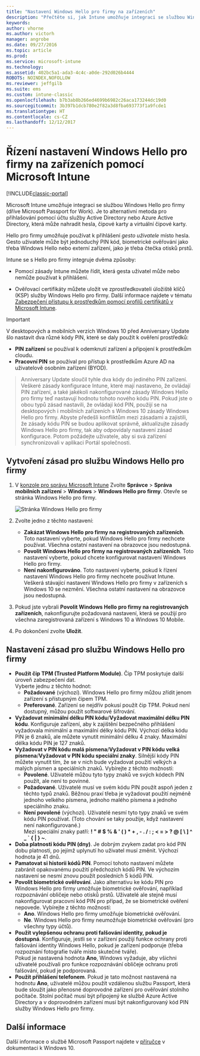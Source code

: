 ```yaml
---
title: "Nastavení Windows Hello pro firmy na zařízeních"
description: "Přečtěte si, jak Intune umožňuje integraci se službou Windows Hello pro firmy. Je to alternativní metoda pro přihlašování pomocí účtu služby Active Directory nebo Azure Active Directory, která může nahradit hesla, čipové karty a virtuální čipové karty."
keywords: 
author: vhorne
ms.author: victorh
manager: angrobe
ms.date: 09/27/2016
ms.topic: article
ms.prod: 
ms.service: microsoft-intune
ms.technology: 
ms.assetid: 402bc5a1-ada3-4c4c-a0de-292d026b4444
ROBOTS: NOINDEX,NOFOLLOW
ms.reviewer: jeffgilb
ms.suite: ems
ms.custom: intune-classic
ms.openlocfilehash: b7b3ab8b266ed4699b6982c26aca173244dc19d0
ms.sourcegitcommit: 3b397b1dcb780e2f82a3d8fba693773f1a9fcde1
ms.translationtype: HT
ms.contentlocale: cs-CZ
ms.lasthandoff: 12/12/2017
---
```

# <a name="control-windows-hello-for-business-settings-on-devices-with-microsoft-intune"></a>Řízení nastavení Windows Hello pro firmy na zařízeních pomocí Microsoft Intune

[!INCLUDE[classic-portal](../includes/classic-portal.md)]

Microsoft Intune umožňuje integraci se službou Windows Hello pro firmy (dříve Microsoft Passport for Work). Je to alternativní metoda pro přihlašování pomocí účtu služby Active Directory nebo Azure Active Directory, která může nahradit hesla, čipové karty a virtuální čipové karty.

Hello pro firmy umožňuje používat k přihlášení *gesto uživatele* místo hesla. Gesto uživatele může být jednoduchý PIN kód, biometrické ověřování jako třeba Windows Hello nebo externí zařízení, jako je třeba čtečka otisků prstů.

Intune se s Hello pro firmy integruje dvěma způsoby:

-   Pomocí zásady Intune můžete řídit, která gesta uživatel může nebo nemůže používat k přihlášení.

-   Ověřovací certifikáty můžete uložit ve zprostředkovateli úložiště klíčů (KSP) služby Windows Hello pro firmy. Další informace najdete v tématu [Zabezpečení přístupu k prostředkům pomocí profilů certifikátů v Microsoft Intune](secure-resource-access-with-certificate-profiles.md).

> [!IMPORTANT]
> V desktopových a mobilních verzích Windows 10 před Anniversary Update šlo nastavit dva různé kódy PIN, které se daly použít k ověření prostředků:
- **PIN zařízení** se používal k odemknutí zařízení a připojení k prostředkům cloudu.
- **Pracovní PIN** se používal pro přístup k prostředkům Azure AD na uživatelově osobním zařízení (BYOD).

>Anniversary Update sloučil tyhle dva kódy do jediného PIN zařízení.
Veškeré zásady konfigurace Intune, které mají nastaveno, že ovládají PIN zařízení, a také jakékoli nakonfigurované zásady Windows Hello pro firmy teď nastavují hodnotu tohoto nového kódu PIN.
Pokud jste o obou typů zásad nastavili, že ovládají kód PIN, použijí se na desktopových i mobilních zařízeních s Windows 10 zásady Windows Hello pro firmy.
Abyste předešli konfliktům mezi zásadami a zajistili, že zásady kódu PIN se budou aplikovat správně, aktualizujte zásady Windows Hello pro firmy, tak aby odpovídaly nastavení zásad konfigurace. Potom požádejte uživatele, aby si svá zařízení synchronizovali v aplikaci Portál společnosti.



## <a name="create-a-windows-hello-for-business-policy"></a>Vytvoření zásad pro službu Windows Hello pro firmy

1.  V [konzole pro správu Microsoft Intune](https://manage.microsoft.com) Zvolte **Správce** &gt; **Správa mobilních zařízení** &gt; **Windows** &gt; **Windows Hello pro firmy**. Otevře se stránka Windows Hello pro firmy.

    ![Stránka Windows Hello pro firmy](../media/passport.png)

2.  Zvolte jedno z těchto nastavení:
    - **Zakázat Windows Hello pro firmy na registrovaných zařízeních**. Toto nastavení vyberte, pokud Windows Hello pro firmy nechcete používat. Všechna ostatní nastavení na obrazovce jsou nedostupná.
    - **Povolit Windows Hello pro firmy na registrovaných zařízeních**. Toto nastavení vyberte, pokud chcete konfigurovat nastavení Windows Hello pro firmy.
    - **Není nakonfigurováno**. Toto nastavení vyberte, pokud k řízení nastavení Windows Hello pro firmy nechcete používat Intune. Veškerá stávající nastavení Windows Hello pro firmy v zařízeních s Windows 10 se nezmění. Všechna ostatní nastavení na obrazovce jsou nedostupná.
3.  Pokud jste vybrali **Povolit Windows Hello pro firmy na registrovaných zařízeních**, nakonfigurujte požadovaná nastavení, která se použijí pro všechna zaregistrovaná zařízení s Windows 10 a Windows 10 Mobile.
4.  Po dokončení zvolte **Uložit**.


## <a name="settings-for-the-windows-hello-for-business-policy"></a>Nastavení zásad pro službu Windows Hello pro firmy

- **Použít čip TPM (Trusted Platform Module)**. Čip TPM poskytuje další úroveň zabezpečení dat.<br>Vyberte jednu z těchto hodnot:
    - **Požadované** (výchozí). Windows Hello pro firmy můžou zřídit jenom zařízení s přístupným čipem TPM.
    - **Preferované**. Zařízení se nejdřív pokusí použít čip TPM. Pokud není dostupný, můžou použít softwarové šifrování.
- **Vyžadovat minimální délku PIN kódu**/**Vyžadovat maximální délku PIN kódu**. Konfiguruje zařízení, aby k zajištění bezpečného přihlášení vyžadovala minimální a maximální délky kódu PIN. Výchozí délka kódu PIN je 6 znaků, ale můžete vynutit minimální délku 4 znaky. Maximální délka kódu PIN je 127 znaků.
- **Vyžadovat v PIN kódu malá písmena**/**Vyžadovat v PIN kódu velká písmena**/**Vyžadovat v PIN kódu speciální znaky**. Silnější kódy PIN můžete vynutit tím, že se v nich bude vyžadovat použití velkých a malých písmen a speciálních znaků. Vybírejte z těchto možností:
    - **Povolené**. Uživatelé můžou tyto typy znaků ve svých kódech PIN použít, ale není to povinné.
    - **Požadované**. Uživatelé musí ve svém kódu PIN použít aspoň jeden z těchto typů znaků. Běžnou praxí třeba je vyžadovat použití nejméně jednoho velkého písmena, jednoho malého písmena a jednoho speciálního znaku.
    - **Není povolené** (výchozí). Uživatelé nesmí tyto typy znaků ve svém kódu PIN používat. (Toto chování se taky použije, když nastavení není nakonfigurované.)<br>Mezi speciální znaky patří: **! " # $ % &amp; ' ( ) &#42; + , - . / : ; &lt; = &gt; ? @ [ \ ] ^ _ &#96; { &#124; } ~**.
- **Doba platnosti kódu PIN (dny)**. Je dobrým zvykem zadat pro kód PIN dobu platnosti, po jejímž uplynutí ho uživatel musí změnit. Výchozí hodnota je 41 dnů.
- **Pamatovat si historii kódů PIN**. Pomocí tohoto nastavení můžete zabránit opakovanému použití předchozích kódů PIN. Ve výchozím nastavení se nesmí znovu použít posledních 5 kódů PIN.
- **Povolit biometrické ověřování**. Jako alternativu ke kódu PIN pro Windows Hello pro firmy umožňuje biometrické ověřování, například rozpoznávání obličeje nebo otisků prstů. Uživatelé ale stejně musí nakonfigurovat pracovní kód PIN pro případ, že se biometrické ověření nepovede. Vybírejte z těchto možností:
    - **Ano**. Windows Hello pro firmy umožňuje biometrické ověřování.
    - **Ne**. Windows Hello pro firmy neumožňuje biometrické ověřování (pro všechny typy účtů).
- **Použít vylepšenou ochranu proti falšování identity, pokud je dostupná**. Konfiguruje, jestli se v zařízení použijí funkce ochrany proti falšování identity Windows Hello, pokud je zařízení podporuje (třeba rozpoznání fotografie tváře místo skutečné tváře).<br>Pokud je nastavená hodnota **Ano**, Windows vyžaduje, aby všichni uživatelé používali pro funkce rozpoznávání obličeje ochranu proti falšování, pokud je podporovaná.
- **Použít přihlášení telefonem**. Pokud je tato možnost nastavená na hodnotu **Ano**, uživatelé můžou použít vzdálenou službu Passport, která bude sloužit jako přenosné doprovodné zařízení pro ověřování stolního počítače. Stolní počítač musí být připojený ke službě Azure Active Directory a v doprovodném zařízení musí být nakonfigurovaný kód PIN služby Windows Hello pro firmy.

## <a name="further-information"></a>Další informace
Další informace o službě Microsoft Passport najdete v [příručce](https://technet.microsoft.com/library/mt589441.aspx) v dokumentaci k Windows 10.
